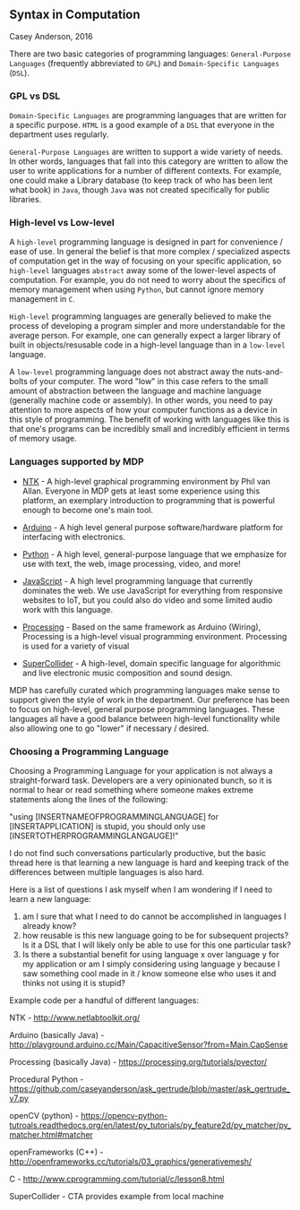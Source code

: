 ## Syntax in Computation
Casey Anderson, 2016

There are two basic categories of programming languages: `General-Purpose Languages` (frequently abbreviated to `GPL`) and `Domain-Specific Languages` (`DSL`).

### GPL vs DSL

`Domain-Specific Languages` are programming languages that are written for a specific purpose. `HTML` is a good example of a `DSL` that everyone in the department uses regularly.

`General-Purpose Languages` are written to support a wide variety of needs. In other words, languages that fall into this category are written to allow the user to write applications for a number of different contexts. For example, one could make a Library database (to keep track of who has been lent what book) in `Java`, though `Java` was not created specifically for public libraries.

### High-level vs Low-level

A `high-level` programming language is designed in part for convenience / ease of use. In general the belief is that more complex / specialized aspects of computation get in the way of focusing on your specific application, so `high-level` languages `abstract` away some of the lower-level aspects of computation. For example, you do not need to worry about the specifics of memory management when using `Python`, but cannot ignore memory management in `C`.

`High-level` programming languages are generally believed to make the process of developing a program simpler and more understandable for the average person. For example, one can generally expect a larger library of built in objects/resusable code in a high-level language than in a `low-level` language.

A `low-level` programming language does not abstract away the nuts-and-bolts of your computer. The word "low" in this case refers to the small amount of abstraction between the language and machine language (generally machine code or assembly). In other words, you need to pay attention to more aspects of how your computer functions as a device in this style of programming. The benefit of working with languages like this is that one's programs can be incredibly small and incredibly efficient in terms of memory usage.

### Languages supported by MDP

* [NTK](http://www.netlabtoolkit.org/) - A high-level graphical programming environment by Phil van Allan. Everyone in MDP gets at least some experience using this platform, an exemplary introduction to programming that is powerful enough to become one's main tool.

* [Arduino](https://www.arduino.cc/) - A high level general purpose software/hardware platform for interfacing with electronics.

* [Python](https://www.python.org/) - A high level, general-purpose language that we emphasize for use with text, the web, image processing, video, and more!

* [JavaScript](https://en.wikipedia.org/wiki/JavaScript) - A high level programming language that currently dominates the web. We use JavaScript for everything from responsive websites to IoT, but you could also do video and some limited audio work with this language.

* [Processing](https://processing.org/) - Based on the same framework as Arduino (Wiring), Processing is a high-level visual programming environment. Processing is used for a variety of visual

* [SuperCollider](https://supercollider.github.io/) - A high-level, domain specific language for algorithmic and live electronic music composition and sound design.

MDP has carefully curated which programming languages make sense to support given the style of work in the department. Our preference has been to focus on high-level, general purpose programming languages. These languages all have a good balance between high-level functionality while also allowing one to go "lower" if necessary / desired.

### Choosing a Programming Language

Choosing a Programming Language for your application is not always a straight-forward task. Developers are a very opinionated bunch, so it is normal to hear or read something where someone makes extreme statements along the lines of the following:

"using [INSERTNAMEOFPROGRAMMINGLANGUAGE] for [INSERTAPPLICATION] is stupid, you should only use [INSERTOTHERPROGRAMMINGLANGAUGE]!"

I do not find such conversations particularly productive, but the basic thread here is that learning a new language is hard and keeping track of the differences between multiple languages is also hard.

Here is a list of questions I ask myself when I am wondering if I need to learn a new language:

1. am I sure that what I need to do cannot be accomplished in languages I already know?
2. how reusable is this new language going to be for subsequent projects? Is it a DSL that I will likely only be able to use for this one particular task?
3. Is there a substantial benefit for using language x over language y for my application or am I simply considering using language y because I saw something cool made in it / know someone else who uses it and thinks not using it is stupid?

Example code per a handful of different languages:

NTK - http://www.netlabtoolkit.org/

Arduino (basically Java) - http://playground.arduino.cc/Main/CapacitiveSensor?from=Main.CapSense

Processing (basically Java) - https://processing.org/tutorials/pvector/

Procedural Python - https://github.com/caseyanderson/ask_gertrude/blob/master/ask_gertrude_v7.py

openCV (python) - https://opencv-python-tutroals.readthedocs.org/en/latest/py_tutorials/py_feature2d/py_matcher/py_matcher.html#matcher

openFrameworks (C++) - http://openframeworks.cc/tutorials/03_graphics/generativemesh/

C - http://www.cprogramming.com/tutorial/c/lesson8.html

SuperCollider - CTA provides example from local machine
